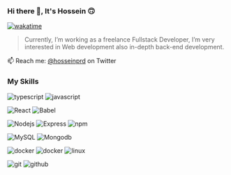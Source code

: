 ### Hi there 👋, It's Hossein 🙃

[![wakatime](https://wakatime.com/badge/user/d0841262-a812-4da1-8f48-c12e75b9868f.svg)](https://wakatime.com/@d0841262-a812-4da1-8f48-c12e75b9868f)

> Currently, I’m working as a freelance Fullstack Developer, I’m very interested in Web development also in-depth back-end development.

📫 Reach me: [@hosseinprd](https://twitter.com/hosseinprd) on Twitter

### My Skills

![typescript](https://img.shields.io/static/v1?logo=typescript&label=&message=Typescript&color=0D1117&logoWidth=20&logoColor=007acc&style=flat-square)
![javascript](https://img.shields.io/static/v1?logo=javascript&label=&message=Javascript&color=0D1117&logoWidth=20&logoColor=FDCA40&style=flat-square)

![React](https://img.shields.io/static/v1?logo=react&label=&message=React&color=0D1117&logoWidth=20&logoColor=61dafb&style=flat-square)
![Babel](https://img.shields.io/static/v1?logo=Babel&label=&message=Babel&color=0D1117&logoWidth=20&logoColor=f3f310&style=flat-square)

![Nodejs](https://img.shields.io/static/v1?logo=nodedotjs&label=&message=NodeJS&color=0D1117&logoWidth=20&logoColor=5cab46&style=flat-square)
![Express](https://img.shields.io/static/v1?logo=Express&label=&message=Express&color=0D1117&logoWidth=20&logoColor=EEE&style=flat-square)
![npm](https://img.shields.io/static/v1?logo=npm&label=&message=npm&color=0D1117&logoWidth=20&logoColor=EEE&style=flat-square)

![MySQL](https://img.shields.io/static/v1?logo=mysql&label=&message=Mysql&color=0D1117&logoWidth=20&logoColor=EEE&style=flat-square)
![Mongodb](https://img.shields.io/static/v1?logo=mongodb&label=&message=MongoDB&color=0D1117&logoWidth=20&logoColor=4cab3d&style=flat-square)

![docker](https://img.shields.io/static/v1?logo=docker&label=&message=Docker&color=0D1117&logoWidth=20&logoColor=2391e6&style=flat-square)
![docker](https://img.shields.io/static/v1?logo=docker&label=&message=docker-compose&color=0D1117&logoWidth=20&logoColor=2391e6&style=flat-square)
![linux](https://img.shields.io/static/v1?logo=linux&label=&message=Linux&color=0D1117&logoWidth=20&logoColor=EEE&style=flat-square)

![git](https://img.shields.io/static/v1?logo=git&label=&message=git&color=0D1117&logoWidth=20&logoColor=e94e31&style=flat-square)
![github](https://img.shields.io/static/v1?logo=github&label=&message=Github&color=0D1117&logoWidth=20&logoColor=EEE&style=flat-square)
